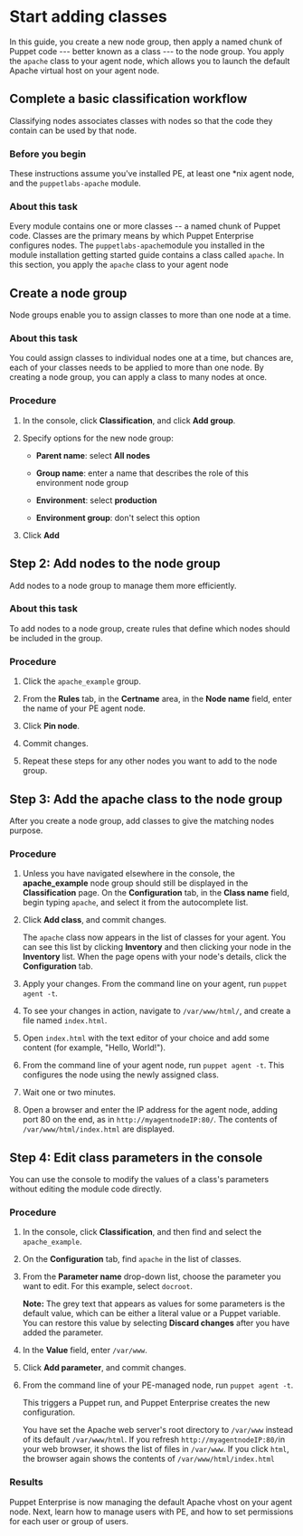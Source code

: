 # Start adding classes

In this guide, you create a new node group, then apply a named chunk of Puppet code --- better known as a class --- to the node group. You apply the `apache` class to your agent node, which allows you to launch the default Apache virtual host on your agent node.

## Complete a basic classification workflow

Classifying nodes associates classes with nodes so that the code they contain can be used by that node.

### Before you begin

These instructions assume you've installed PE, at least one \*nix agent node, and the `puppetlabs-apache` module.

### About this task

Every module contains one or more classes -- a named chunk of Puppet code. Classes are the primary means by which Puppet Enterprise configures nodes. The `puppetlabs-apache`module you installed in the module installation getting started guide contains a class called `apache`. In this section, you apply the `apache` class to your agent node

## Create a node group

Node groups enable you to assign classes to more than one node at a time.

### About this task

You could assign classes to individual nodes one at a time, but chances are, each of your classes needs to be applied to more than one node. By creating a node group, you can apply a class to many nodes at once.

### Procedure

1.  In the console, click **Classification**, and click **Add group**.

2.  Specify options for the new node group:

    -   **Parent name**: select **All nodes**
    -   **Group name**: enter a name that describes the role of this environment node group
    -   **Environment**: select **production**

    -   **Environment group**: don't select this option

3.  Click **Add**


## Step 2: Add nodes to the node group

Add nodes to a node group to manage them more efficiently.

### About this task

To add nodes to a node group, create rules that define which nodes should be included in the group.

### Procedure

1.  Click the `apache_example` group.

2.  From the **Rules** tab, in the **Certname** area, in the **Node name** field, enter the name of your PE agent node.

3.  Click **Pin node**.

4.  Commit changes.

5.  Repeat these steps for any other nodes you want to add to the node group.


## Step 3: Add the apache class to the node group

After you create a node group, add classes to give the matching nodes purpose.

### Procedure

1.  Unless you have navigated elsewhere in the console, the **apache\_example** node group should still be displayed in the **Classification** page. On the **Configuration** tab, in the **Class name** field, begin typing `apache`, and select it from the autocomplete list.

2.  Click **Add class**, and commit changes.

    The `apache` class now appears in the list of classes for your agent. You can see this list by clicking **Inventory** and then clicking your node in the **Inventory** list. When the page opens with your node's details, click the **Configuration** tab.

3.  Apply your changes. From the command line on your agent, run `puppet agent -t`.

4.  To see your changes in action, navigate to `/var/www/html/`, and create a file named `index.html`.

5.  Open `index.html` with the text editor of your choice and add some content \(for example, "Hello, World!"\).

6.  From the command line of your agent node, run `puppet agent -t`. This configures the node using the newly assigned class.

7.  Wait one or two minutes.

8.  Open a browser and enter the IP address for the agent node, adding port 80 on the end, as in `http://myagentnodeIP:80/`. The contents of `/var/www/html/index.html` are displayed.


## Step 4: Edit class parameters in the console

You can use the console to modify the values of a class's parameters without editing the module code directly.

### Procedure

1.  In the console, click **Classification**, and then find and select the `apache_example`.

2.  On the **Configuration** tab, find `apache` in the list of classes.

3.  From the **Parameter name** drop-down list, choose the parameter you want to edit. For this example, select `docroot`.

    **Note:** The grey text that appears as values for some parameters is the default value, which can be either a literal value or a Puppet variable. You can restore this value by selecting **Discard changes** after you have added the parameter.

4.  In the **Value** field, enter `/var/www`.

5.  Click **Add parameter**, and commit changes.

6.  From the command line of your PE-managed node, run `puppet agent -t`.

    This triggers a Puppet run, and Puppet Enterprise creates the new configuration.

    You have set the Apache web server's root directory to `/var/www` instead of its default `/var/www/html`. If you refresh `http://myagentnodeIP:80/`in your web browser, it shows the list of files in `/var/www`. If you click `html`, the browser again shows the contents of `/var/www/html/index.html`


### Results

Puppet Enterprise is now managing the default Apache vhost on your agent node. Next, learn how to manage users with PE, and how to set permissions for each user or group of users.

